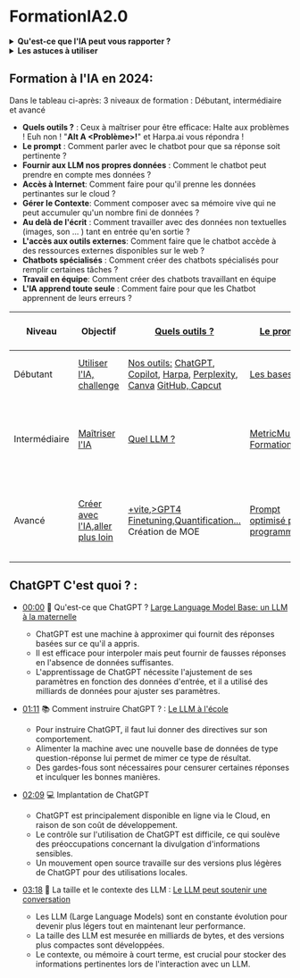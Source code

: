 # FormationIA2.0

<details>
<summary><b>Qu'est-ce que l'IA peut vous rapporter ?</b></summary>
<p>Ce document est intéressant car il explore l'impact réel des Modèles de Langage à Grande Échelle (LLM), comme GPT-4, sur des tâches complexes et riches en connaissances. L'étude, menée avec le Boston Consulting Group, impliquait 758 consultants et visait à comprendre comment l'IA peut améliorer la performance humaine dans un contexte professionnel.</p>
<p>Principales conclusions de l'étude :</p>
<ul>
    <li><strong>Productivité et Qualité Accrues</strong> : Les consultants utilisant l'IA étaient nettement plus productifs et produisaient un travail de meilleure qualité. En moyenne, ils ont complété 12,2 % de tâches en plus et ce, 25,1 % plus rapidement. De plus, la qualité de leur travail était supérieure de plus de 40 % par rapport à ceux n'utilisant pas l'IA.</li>
    <li><strong>Bénéfices à Tous les Niveaux de Compétences</strong> : L'étude a révélé que l'augmentation par l'IA profitait significativement aux consultants à tous les niveaux de compétence. Ceux en dessous du seuil de performance moyen ont vu leur performance augmenter de 43 %, tandis que ceux au-dessus ont amélioré de 17 %.</li>
    <li><strong>Limites de l'IA</strong> : L'étude a également identifié des tâches actuellement hors de portée de l'IA. Pour ces tâches, les consultants utilisant l'IA étaient 19 points de pourcentage moins susceptibles de produire des solutions correctes par rapport à ceux sans accès à l'IA.</li>
    <li><strong>Modèles d'Intégration de l'IA</strong> : L'étude a observé deux modèles distincts dans la façon dont les consultants intégraient l'IA dans leur travail :
        <ul>
            <li><strong>Centaures</strong> : Certains consultants agissaient comme des Centaures, divisant les tâches entre eux et l'IA, déléguant certaines activités à l'IA.</li>
            <li><strong>Cyborgs</strong> : D'autres agissaient plus comme des Cyborgs, intégrant complètement leur flux de travail avec l'IA et interagissant continuellement avec elle.</li>
        </ul>
    </li>
</ul>
<p>Pour plus de détails, consultez le document complet : <a href="https://www.hbs.edu/ris/Publication%20Files/24-013_d9b45b68-9e74-42d6-a1c6-c72fb70c7282.pdf">Lien vers l'étude</a>.</p>
</details>


<details>
  <summary> <b>Les astuces à utiliser</b></summary>
  <br> 
  <details>
    <summary> Impression d'écran sous windows?</summary>
   
    Touche Windows+MAj+S
  </details>
  <details>
    <summary> Insérer l'image dans GitHub</summary>

    Télécharger l'image puis simple upload au point de la page wiki où l'on veut mettre l'image
  </details>
  <details>
    <summary> Pour obtenir de chatGPT un format markdown à couper/coller </summary>
  
    "Fournis le contenu formaté en Markdown, présenté sous forme de chaîne de caractères " 
  </details>


   <details>
    <summary>accéder à toutes les commandes d'Harpa </summary>

   il suffit de mettre "/" dans le chat; ex: "/clear": supprime l'historique des chats.
  </details>
</details>
  
</details>


## Formation à l'IA en 2024: 

Dans le tableau ci-après: 3 niveaux de formation : Débutant, intermédiaire et avancé
- **Quels outils ?** : Ceux à maîtriser pour être efficace:  Halte aux problèmes ! Euh non !  "**Alt A <Problème>!**" et Harpa.ai vous répondra !
- **Le prompt** : Comment parler avec le chatbot pour que sa réponse soit pertinente ?
- **Fournir aux LLM nos propres données** : Comment le chatbot peut prendre en compte mes données ?
- **Accès à Internet**: Comment faire pour qu'il prenne les données pertinantes sur le cloud ?
- **Gérer le Contexte**: Comment composer avec sa mémoire vive qui ne peut accumuler qu'un nombre fini de données ?
- **Au delà de l'écrit** : Comment travailler avec des données non textuelles (images, son ... ) tant en entrée qu'en sortie ?
- **L'accès aux outils externes**: Comment faire que le chatbot accède à des ressources externes disponibles sur le web ?
- **Chatbots spécialisés** : Comment créer des chatbots spécialisés pour remplir certaines tâches ?
- **Travail en équipe**: Comment créer des chatbots travaillant en équipe
- **L'IA apprend toute seule** : Comment faire pour que les Chatbot apprennent de leurs erreurs ?

| Niveau        | Objectif                              | [Quels outils  ?](https://github.com/jpbrasile/formationIA2.0/wiki/Installation-des-outils.md)                           | [Le prompt](https://github.com/jpbrasile/formationIA2.0/wiki/4.-Le-prompting)                                           | [Fournir aux LLM nos propres données](https://github.com/jpbrasile/formationIA2.0/wiki/6.-Fournir-aux-LLM-nos-propres-donn%C3%A9es)                                               | [L'Accès à Internet](https://github.com/jpbrasile/formationIA2.0/wiki/L'acc%C3%A8s-%C3%A0-internet.md)                                            | [Gérer le contexte](https://github.com/jpbrasile/formationIA2.0/wiki/5.-Gestion-du-contexte)                                             | [Au delà de l'écrit](https://github.com/jpbrasile/formationIA2.0/wiki/9.-Les-LLM-multimodaux-(MLLM))                                         | [L'accès aux outils externes](https://github.com/jpbrasile/formationIA2.0/wiki/8.-L%E2%80%99Acc%C3%A8s-aux-API)                                               | [Chatbots spécialisés](https://github.com/jpbrasile/formationIA2.0/wiki/A.-Les-GPTs)                                              | [Travail en équipe](https://github.com/jpbrasile/formationIA2.0/wiki/B.-Les-agents)                                           | [L'IA apprend toute seule](https://github.com/jpbrasile/formationIA2.0/wiki/C.-L%E2%80%99apprentissage-par-renforcement-:)                                               |
|---------------|---------------------------------------|-----------------------------------------|------------------------------------------------------|------------------------------------------------------|-----------------------------------------------------|----------------------------------------------------|---------------------------------------------------|----------------------------------------------------|----------------------------------------------------|----------------------------------------------------|----------------------------------------------------|
| Débutant      | [Utiliser l'IA, ](https://github.com/jpbrasile/formationIA2.0/blob/main/cours%20pour%20d%C3%A9butants/1-%20prendre%20des%20notes.md) [challenge](https://github.com/jpbrasile/formationIA2.0/blob/main/cours%20pour%20d%C3%A9butants/challenge.md)       | [Nos outils:](https://github.com/jpbrasile/formationIA2.0/wiki/01:-Comment-disposer-d'outils-qui-font-tout-pour-vous-%3F)  [ChatGPT](https://chat.openai.com/), [Copilot](https://copilot.microsoft.com/?culture=fr-fr&country=fr), [Harpa](https://harpa.ai/), [Perplexity](https://www.perplexity.ai/), [Canva](https://github.com/jpbrasile/formationIA2.0/blob/main/cours%20pour%20d%C3%A9butants/canva.md)           [ GitHub, ](https://github.com/jpbrasile/formationIA2.0/blob/main/cours%20interm%C3%A9diaire/github.md) [Capcut](https://github.com/jpbrasile/formationIA2.0/blob/main/cours%20pour%20d%C3%A9butants/capcut.md)  | [Les bases](https://github.com/jpbrasile/formationIA2.0/blob/main/cours%20pour%20d%C3%A9butants/3-%20le%20prompting.md) |Avec nos outils       | Avec nos outils              |  Un prompt pour demander la synthèse   | Copilot (dessin) et [outils en ligne, ](https://github.com/jpbrasile/formationIA2.0/blob/main/cours%20pour%20d%C3%A9butants/multimodal.md)| [Runway](https://github.com/jpbrasile/formationIA2.0/blob/main/cours%20pour%20d%C3%A9butants/Runway.md) [Outils en ligne](https://github.com/jpbrasile/formationIA2.0/blob/main/cours%20pour%20d%C3%A9butants/5-%20API.md)          |  |                |
| Intermédiaire | [Maîtriser l'IA](https://github.com/jpbrasile/formationIA2.0/blob/main/cours%20interm%C3%A9diaire/choisir%20son%20IA.md)          | [Quel LLM ?](https://github.com/jpbrasile/formationIA2.0/blob/main/cours%20interm%C3%A9diaire/WhatLLM.md)           | [MetricMule et Formation](https://github.com/jpbrasile/formationIA2.0/blob/main/cours%20interm%C3%A9diaire/le%20prompting.md)    |[Pinecone,](https://github.com/jpbrasile/formationIA2.0/blob/main/cours%20interm%C3%A9diaire/RAG.md) [voiceflow,](https://github.com/jpbrasile/formationIA2.0/blob/main/cours%20interm%C3%A9diaire/VoiceFlow.md)[Haystack](https://github.com/jpbrasile/formationIA2.0/blob/main/cours%20interm%C3%A9diaire/choisir%20son%20IA.md) | [GPT Crawler,](https://github.com/jpbrasile/formationIA2.0/blob/main/cours%20interm%C3%A9diaire/scraping.md) [GPT-Researcher, ](https://github.com/jpbrasile/formationIA2.0/blob/main/cours%20interm%C3%A9diaire/GPt-Researcher.md) [OnLine Shop](https://github.com/jpbrasile/formationIA2.0/blob/main/cours%20interm%C3%A9diaire/OnLineShop.md)                   | [MEMGPT,...](https://github.com/jpbrasile/formationIA2.0/blob/main/cours%20interm%C3%A9diaire/context.md)             | [ComfyUI,LLAVA,](https://github.com/jpbrasile/formationIA2.0/blob/main/cours%20interm%C3%A9diaire/multimodal.md) [firellava](https://github.com/jpbrasile/formationIA2.0/blob/main/cours%20interm%C3%A9diaire/firellava.md) [Local ChatGPT, ](https://github.com/jpbrasile/formationIA2.0/blob/main/cours%20interm%C3%A9diaire/Local%20ChatGPT.md) [WhisperSpeech](https://github.com/jpbrasile/formationIA2.0/blob/main/cours%20interm%C3%A9diaire/WhisperSpeech.md)| [Langchain,...](https://github.com/jpbrasile/formationIA2.0/blob/main/cours%20interm%C3%A9diaire/API.md) , [Colab, HF...](https://github.com/jpbrasile/formationIA2.0/blob/main/cours%20interm%C3%A9diaire/choisir%20son%20IA.md)   ,[open interpreter](https://github.com/jpbrasile/formationIA2.0/blob/main/cours%20interm%C3%A9diaire/Open%20Interpreter.md) [Phind, ](https://github.com/jpbrasile/formationIA2.0/blob/main/cours%20interm%C3%A9diaire/Phind.md) [wolfram, ](https://github.com/jpbrasile/formationIA2.0/blob/main/cours%20interm%C3%A9diaire/programWithWolfram.md) [taskweaver](https://github.com/jpbrasile/formationIA2.0/blob/main/cours%20interm%C3%A9diaire/taskweaver.md)      | [emploi des GPTs openAI,](https://github.com/jpbrasile/formationIA2.0/blob/main/cours%20interm%C3%A9diaire/GPTs.md) [voiceflow](https://github.com/jpbrasile/formationIA2.0/blob/main/cours%20interm%C3%A9diaire/VoiceFlow.md)       |     [AutoGen, CrewAI, ](https://github.com/jpbrasile/formationIA2.0/blob/main/cours%20interm%C3%A9diaire/Agent.md) [n8n](https://github.com/jpbrasile/formationIA2.0/blob/main/cours%20interm%C3%A9diaire/n8n.md)       |   |
| Avancé        | [Créer avec l'IA](https://github.com/jpbrasile/formationIA2.0/blob/main/cours%20avanc%C3%A9/challenges.md),[aller plus loin](https://github.com/jpbrasile/formationIA2.0/blob/main/cours%20avanc%C3%A9/Apprendre%20l'IA%20en%202024.md)       |[+vite](https://github.com/jpbrasile/formationIA2.0/blob/main/cours%20avanc%C3%A9/Etat%20de%20l'art.md),[>GPT4](https://github.com/jpbrasile/formationIA2.0/blob/main/cours%20avanc%C3%A9/Quel%20LLM.md) [Finetuning,Quantification...](https://github.com/jpbrasile/formationIA2.0/blob/main/cours%20avanc%C3%A9/les%20outils.md) Création de MOE | [Prompt optimisé par programmation](https://github.com/jpbrasile/formationIA2.0/blob/main/cours%20avanc%C3%A9/prompting.md)                   | Création de base de données locales       | AgentSearch et Wiki search | Gestion avancée du contexte (compactage)                        | [animation 3D, audiobook...](https://github.com/jpbrasile/formationIA2.0/blob/main/cours%20avanc%C3%A9/multimodal.md) | Conception d'API robustes pour des applications à grande échelle | [Screen2Code, ](https://github.com/jpbrasile/formationIA2.0/blob/main/cours%20avanc%C3%A9/GPTs.md) [Crack](https://github.com/jpbrasile/formationIA2.0/blob/main/cours%20avanc%C3%A9/Crack.md)    | Développement d'agents autonomes capables d'apprentissage continu | Stratégies pour le développement de talents en IA et gestion des changements technologiques |

## ChatGPT C'est quoi ? : 
- [00:00](https://www.youtube.com/watch?v=PNjh4z8WF9M&t=0s) 🤖 Qu'est-ce que ChatGPT ? [Large Language Model Base: un LLM à la maternelle](https://github.com/jpbrasile/formationIA2.0/wiki/1.-LLM%E2%80%90Base) 

  - ChatGPT est une machine à approximer qui fournit des réponses basées sur ce qu'il a appris.
  - Il est efficace pour interpoler mais peut fournir de fausses réponses en l'absence de données suffisantes.
  - L'apprentissage de ChatGPT nécessite l'ajustement de ses paramètres en fonction des données d'entrée, et il a utilisé des milliards de données pour ajuster ses paramètres.

- [01:11](https://www.youtube.com/watch?v=PNjh4z8WF9M&t=71s) 📚 Comment instruire ChatGPT ? : [Le LLM à l'école](https://github.com/jpbrasile/formationIA2.0/wiki/2.-LLM%E2%80%90Instruct) 
  - Pour instruire ChatGPT, il faut lui donner des directives sur son comportement.
  - Alimenter la machine avec une nouvelle base de données de type question-réponse lui permet de mimer ce type de résultat.
  - Des gardes-fous sont nécessaires pour censurer certaines réponses et inculquer les bonnes manières.

- [02:09](https://www.youtube.com/watch?v=PNjh4z8WF9M&t=129s) 💻 Implantation de ChatGPT

  - ChatGPT est principalement disponible en ligne via le Cloud, en raison de son coût de développement.
  - Le contrôle sur l'utilisation de ChatGPT est difficile, ce qui soulève des préoccupations concernant la divulgation d'informations sensibles.
  - Un mouvement open source travaille sur des versions plus légères de ChatGPT pour des utilisations locales.

- [03:18](https://www.youtube.com/watch?v=PNjh4z8WF9M&t=198s) 🧠 La taille et le contexte des LLM : [Le LLM peut soutenir une conversation](https://github.com/jpbrasile/formationIA2.0/wiki/3.-LLM%E2%80%90Chat) 

  - Les LLM (Large Language Models) sont en constante évolution pour devenir plus légers tout en maintenant leur performance.
  - La taille des LLM est mesurée en milliards de bytes, et des versions plus compactes sont développées.
  - Le contexte, ou mémoire à court terme, est crucial pour stocker des informations pertinentes lors de l'interaction avec un LLM.
